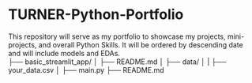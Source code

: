 # TURNER-Python-Portfolio
This repository will serve as my portfolio to showcase my projects, mini-projects, and overall Python Skills. It will be ordered by descending date and will include models and EDAs.  
├── basic_streamlit_app/
│   ├── README.md
│   ├── data/
│   |   ├── your_data.csv
│   ├── main.py
├── README.md
